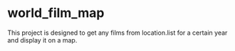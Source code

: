 # world_film_map
This project is designed to get any films from location.list for a certain year and display it on a map.
